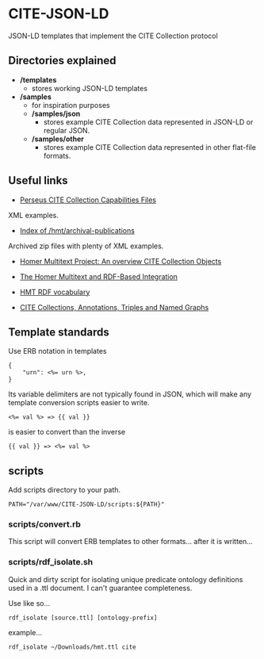 CITE-JSON-LD
============
 JSON-LD templates that implement the CITE Collection protocol

## Directories explained

* **/templates**
	* stores working JSON-LD templates
* **/samples**
	* for inspiration purposes
	* **/samples/json**
		* stores example CITE Collection data represented in JSON-LD or regular JSON.
	* **/samples/other**
		* stores example CITE Collection data represented in other flat-file formats.

## Useful links

* [Perseus CITE Collection Capabilities Files](https://github.com/PerseusDL/cite_collections/tree/master/src/capabilities)

XML examples.

* [Index of /hmt/archival-publications](http://beta.hpcc.uh.edu/hmt/archival-publications/)

Archived zip files with plenty of XML examples.

* [Homer Multitext Project: An overview CITE Collection Objects](http://www.homermultitext.org/hmt-doc/cite/)

* [The Homer Multitext and RDF-Based Integration](http://dlib.nyu.edu/awdl/isaw/isaw-papers/7/blackwell-smith/)

* [HMT RDF vocabulary](http://www.homermultitext.org/hmt-doc/standards/rdfvocabulary.html)

* [CITE Collections, Annotations, Triples and Named Graphs](http://folio.furman.edu/projects/cite/four_urls.html)

## Template standards
Use ERB notation in templates

	{
		"urn": <%= urn %>,
	}

Its variable delimiters are not typically found in JSON,
which will make any template conversion scripts easier to write.

	<%= val %> => {{ val }}

is easier to convert than the inverse

	{{ val }} => <%= val %>

## scripts
Add scripts directory to your path.

	PATH="/var/www/CITE-JSON-LD/scripts:${PATH}"

### scripts/convert.rb
This script will convert ERB templates to other formats... after it is written...

### scripts/rdf_isolate.sh
Quick and dirty script for isolating unique predicate ontology definitions used in a .ttl document.
I can't guarantee completeness.

Use like so...

	rdf_isolate [source.ttl] [ontology-prefix]

example...

	rdf_isolate ~/Downloads/hmt.ttl cite
